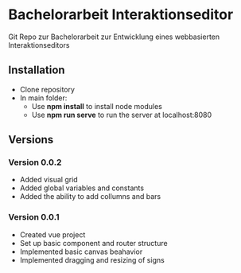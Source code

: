 # Bachelorarbeit Interaktionseditor

Git Repo zur Bachelorarbeit zur Entwicklung eines webbasierten Interaktionseditors

## Installation

- Clone repository
- In main folder:
	- Use **npm install** to install node modules
	- Use **npm run serve** to run the server at localhost:8080

## Versions

### Version 0.0.2
- Added visual grid
- Added global variables and constants
- Added the ability to add collumns and bars

### Version 0.0.1
- Created vue project
- Set up basic component and router structure
- Implemented basic canvas beahavior
- Implemented dragging and resizing of signs